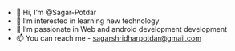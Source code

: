 - 👋 Hi, I’m @Sagar-Potdar
- 👀 I’m interested in learning new technology
- 🌱 I’m passionate in Web and android development development
- 📫 You can reach me - sagarshridharpotdar@gmail.com

<!---
Sagar-Potdar/Sagar-Potdar is a ✨ special ✨ repository because its `README.md` (this file) appears on your GitHub profile.
You can click the Preview link to take a look at your changes.
--->
